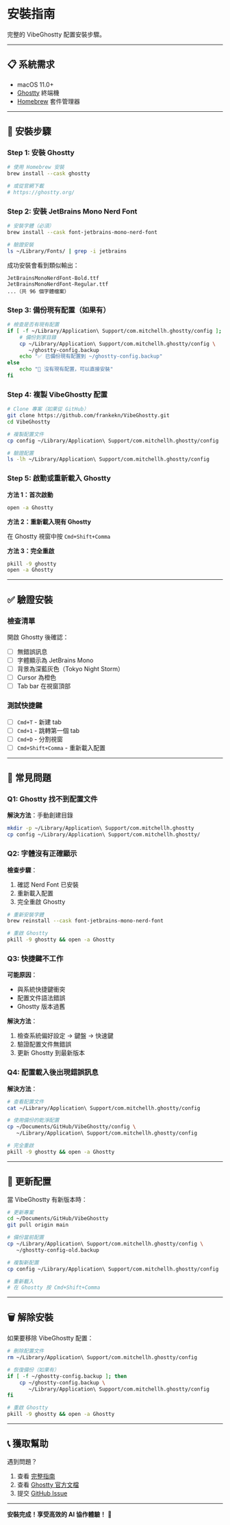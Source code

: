 # 安裝指南

完整的 VibeGhostty 配置安裝步驟。

---

## 📋 系統需求

- macOS 11.0+
- [Ghostty](https://ghostty.org/) 終端機
- [Homebrew](https://brew.sh/) 套件管理器

---

## 🚀 安裝步驟

### Step 1: 安裝 Ghostty

```bash
# 使用 Homebrew 安裝
brew install --cask ghostty

# 或從官網下載
# https://ghostty.org/
```

### Step 2: 安裝 JetBrains Mono Nerd Font

```bash
# 安裝字體（必須）
brew install --cask font-jetbrains-mono-nerd-font

# 驗證安裝
ls ~/Library/Fonts/ | grep -i jetbrains
```

成功安裝會看到類似輸出：
```
JetBrainsMonoNerdFont-Bold.ttf
JetBrainsMonoNerdFont-Regular.ttf
...（共 96 個字體檔案）
```

### Step 3: 備份現有配置（如果有）

```bash
# 檢查是否有現有配置
if [ -f ~/Library/Application\ Support/com.mitchellh.ghostty/config ]; then
    # 備份到家目錄
    cp ~/Library/Application\ Support/com.mitchellh.ghostty/config \
       ~/ghostty-config.backup
    echo "✅ 已備份現有配置到 ~/ghostty-config.backup"
else
    echo "📝 沒有現有配置，可以直接安裝"
fi
```

### Step 4: 複製 VibeGhostty 配置

```bash
# Clone 專案（如果從 GitHub）
git clone https://github.com/frankekn/VibeGhostty.git
cd VibeGhostty

# 複製配置文件
cp config ~/Library/Application\ Support/com.mitchellh.ghostty/config

# 驗證配置
ls -lh ~/Library/Application\ Support/com.mitchellh.ghostty/config
```

### Step 5: 啟動或重新載入 Ghostty

**方法 1：首次啟動**
```bash
open -a Ghostty
```

**方法 2：重新載入現有 Ghostty**

在 Ghostty 視窗中按 `Cmd+Shift+Comma`

**方法 3：完全重啟**
```bash
pkill -9 ghostty
open -a Ghostty
```

---

## ✅ 驗證安裝

### 檢查清單

開啟 Ghostty 後確認：

- [ ] 無錯誤訊息
- [ ] 字體顯示為 JetBrains Mono
- [ ] 背景為深藍灰色（Tokyo Night Storm）
- [ ] Cursor 為橙色
- [ ] Tab bar 在視窗頂部

### 測試快捷鍵

- [ ] `Cmd+T` - 新建 tab
- [ ] `Cmd+1` - 跳轉第一個 tab
- [ ] `Cmd+D` - 分割視窗
- [ ] `Cmd+Shift+Comma` - 重新載入配置

---

## 🐛 常見問題

### Q1: Ghostty 找不到配置文件

**解決方法**：手動創建目錄
```bash
mkdir -p ~/Library/Application\ Support/com.mitchellh.ghostty
cp config ~/Library/Application\ Support/com.mitchellh.ghostty/
```

### Q2: 字體沒有正確顯示

**檢查步驟**：
1. 確認 Nerd Font 已安裝
2. 重新載入配置
3. 完全重啟 Ghostty

```bash
# 重新安裝字體
brew reinstall --cask font-jetbrains-mono-nerd-font

# 重啟 Ghostty
pkill -9 ghostty && open -a Ghostty
```

### Q3: 快捷鍵不工作

**可能原因**：
- 與系統快捷鍵衝突
- 配置文件語法錯誤
- Ghostty 版本過舊

**解決方法**：
1. 檢查系統偏好設定 → 鍵盤 → 快速鍵
2. 驗證配置文件無錯誤
3. 更新 Ghostty 到最新版本

### Q4: 配置載入後出現錯誤訊息

**解決方法**：
```bash
# 查看配置文件
cat ~/Library/Application\ Support/com.mitchellh.ghostty/config

# 使用備份的乾淨配置
cp ~/Documents/GitHub/VibeGhostty/config \
   ~/Library/Application\ Support/com.mitchellh.ghostty/config

# 完全重啟
pkill -9 ghostty && open -a Ghostty
```

---

## 🔄 更新配置

當 VibeGhostty 有新版本時：

```bash
# 更新專案
cd ~/Documents/GitHub/VibeGhostty
git pull origin main

# 備份當前配置
cp ~/Library/Application\ Support/com.mitchellh.ghostty/config \
   ~/ghostty-config-old.backup

# 複製新配置
cp config ~/Library/Application\ Support/com.mitchellh.ghostty/config

# 重新載入
# 在 Ghostty 按 Cmd+Shift+Comma
```

---

## 🗑️ 解除安裝

如果要移除 VibeGhostty 配置：

```bash
# 刪除配置文件
rm ~/Library/Application\ Support/com.mitchellh.ghostty/config

# 恢復備份（如果有）
if [ -f ~/ghostty-config.backup ]; then
    cp ~/ghostty-config.backup \
       ~/Library/Application\ Support/com.mitchellh.ghostty/config
fi

# 重啟 Ghostty
pkill -9 ghostty && open -a Ghostty
```

---

## 📞 獲取幫助

遇到問題？

1. 查看 [完整指南](GUIDE.md)
2. 查看 [Ghostty 官方文檔](https://ghostty.org/docs)
3. 提交 [GitHub Issue](https://github.com/frankekn/VibeGhostty/issues)

---

**安裝完成！享受高效的 AI 協作體驗！** 🎉
